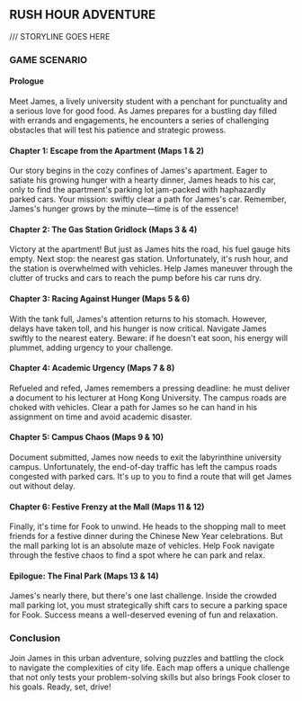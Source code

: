 ## RUSH HOUR ADVENTURE

/// STORYLINE GOES HERE 

### GAME SCENARIO

#### Prologue
Meet James, a lively university student with a penchant for punctuality and a serious love for good food. As James prepares for a bustling day filled with errands and engagements, he encounters a series of challenging obstacles that will test his patience and strategic prowess.

#### Chapter 1: Escape from the Apartment (Maps 1 & 2)
Our story begins in the cozy confines of James's apartment. Eager to satiate his growing hunger with a hearty dinner, James heads to his car, only to find the apartment's parking lot jam-packed with haphazardly parked cars. Your mission: swiftly clear a path for James's car. Remember, James's hunger grows by the minute—time is of the essence!

#### Chapter 2: The Gas Station Gridlock (Maps 3 & 4)
Victory at the apartment! But just as James hits the road, his fuel gauge hits empty. Next stop: the nearest gas station. Unfortunately, it's rush hour, and the station is overwhelmed with vehicles. Help James maneuver through the clutter of trucks and cars to reach the pump before his car runs dry.

#### Chapter 3: Racing Against Hunger (Maps 5 & 6)
With the tank full, James's attention returns to his stomach. However, delays have taken toll, and his hunger is now critical. Navigate  James swiftly to the nearest eatery. Beware: if he doesn't eat soon, his energy will plummet, adding urgency to your challenge.

#### Chapter 4: Academic Urgency (Maps 7 & 8)
Refueled and refed, James remembers a pressing deadline: he must deliver a document to his lecturer at Hong Kong University. The campus roads are choked with vehicles. Clear a path for James so he can hand in his assignment on time and avoid academic disaster.

#### Chapter 5: Campus Chaos (Maps 9 & 10)
Document submitted, James now needs to exit the labyrinthine university campus. Unfortunately, the end-of-day traffic has left the campus roads congested with parked cars. It's up to you to find a route that will get James out without delay.

#### Chapter 6: Festive Frenzy at the Mall (Maps 11 & 12)
Finally, it's time for  Fook to unwind. He heads to the shopping mall to meet friends for a festive dinner during the Chinese New Year celebrations. But the mall parking lot is an absolute maze of vehicles. Help  Fook navigate through the festive chaos to find a spot where he can park and relax.

#### Epilogue: The Final Park (Maps 13 & 14)
James's nearly there, but there's one last challenge. Inside the crowded mall parking lot, you must strategically shift cars to secure a parking space for  Fook. Success means a well-deserved evening of fun and relaxation.

### Conclusion
Join James in this urban adventure, solving puzzles and battling the clock to navigate the complexities of city life. Each map offers a unique challenge that not only tests your problem-solving skills but also brings Fook closer to his goals. Ready, set, drive!


